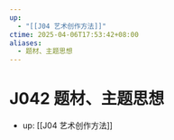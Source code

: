```yaml
---
up:
  - "[[J04 艺术创作方法]]"
ctime: 2025-04-06T17:53:42+08:00
aliases:
  - 题材、主题思想
---
```


# J042 题材、主题思想

- up: [[J04 艺术创作方法]]

